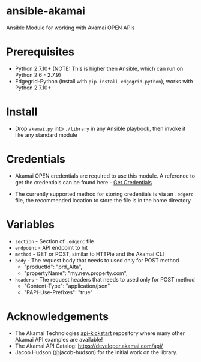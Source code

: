 # ansible-akamai
Ansible Module for working with Akamai OPEN APIs

# Prerequisites
- Python 2.7.10+ (NOTE:  This is higher then Ansible, which can run on Python 2.6 - 2.7.9)
- Edgegrid-Python (install with `pip install edgegrid-python`), works with Python 2.7.10+

# Install
- Drop `akamai.py` into `./library` in any Ansible playbook, then invoke it like any standard module

# Credentials
- Akamai OPEN credentials are required to use this module.  A reference to get the credentials can be found here - [Get Credentials](https://developer.akamai.com/introduction/Prov_Creds.htm)

- The currently supported method for storing credentials is via an `.edgerc` file, the recommended location to store the file is in the home directory

# Variables
- `section` - Section of `.edgerc` file
- `endpoint` - API endpoint to hit
- `method` - GET or POST, similar to HTTPie and the Akamai CLI
- `body` - The request body that needs to used only for POST method
    * "productId": "prd_Alta",
    * "propertyName": "my.new.property.com",
- `headers` - The request headers that needs to used only for POST method
    * "Content-Type": "application/json"
    * "PAPI-Use-Prefixes": "true"

# Acknowledgements
- The Akamai Technologies [api-kickstart](https://github.com/akamai/api-kickstart) repository where many other Akamai API examples are available!
- The Akamai API Catalog: https://developer.akamai.com/api/
- Jacob Hudson (@jacob-hudson) for the initial work on the library.
